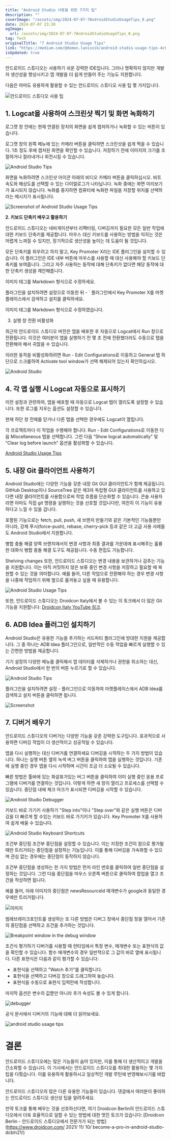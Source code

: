 ```yaml
---
title: "Android Studio 사용을 위한 7가지 팁"
description: ""
coverImage: "/assets/img/2024-07-07-7AndroidStudioUsageTips_0.png"
date: 2024-07-07 23:20
ogImage:
  url: /assets/img/2024-07-07-7AndroidStudioUsageTips_0.png
tag: Tech
originalTitle: "7 Android Studio Usage Tips"
link: "https://medium.com/@domen.lanisnik/android-studio-usage-tips-4c6c47b716e8"
isUpdated: true
---
```


안드로이드 스튜디오는 사용하기 쉬운 강력한 IDE입니다. 그러나 명확하지 않지만 개발자 생산성을 향상시키고 앱 개발을 더 쉽게 만들어 주는 기능도 지원합니다.

다음은 아마도 유용하게 활용할 수 있는 안드로이드 스튜디오 사용 팁 몇 가지입니다.

![안드로이드 스튜디오 사용 팁](/assets/img/2024-07-07-7AndroidStudioUsageTips_0.png)

## 1. Logcat을 사용하여 스크린샷 찍기 및 화면 녹화하기

<div class="content-ad"></div>

로그캣 창 안에는 현재 연결된 장치의 화면을 쉽게 캡처하거나 녹화할 수 있는 버튼이 있습니다.

로그캣 창의 왼쪽 메뉴에 있는 카메라 버튼을 클릭하면 스크린샷을 쉽게 찍을 수 있습니다. 1초 정도 후에 캡처된 화면을 확인할 수 있습니다. 저장하기 전에 이미지의 크기를 조절하거나 잘라내거나 회전시킬 수 있습니다.

![Android Studio Tips](/assets/img/2024-07-07-7AndroidStudioUsageTips_1.png)

화면을 녹화하려면 스크린샷 아이콘 아래의 비디오 카메라 버튼을 클릭하십시오. 비트 속도와 해상도를 선택할 수 있는 다이얼로그가 나타납니다. 녹화 중에는 화면 미리보기가 표시되지 않습니다. 녹화를 중지하면 컴퓨터에 녹화한 파일을 저장할 위치를 선택하라는 메시지가 표시됩니다.

<div class="content-ad"></div>

![Screenshot of Android Studio Usage Tips](/assets/img/2024-07-07-7AndroidStudioUsageTips_2.png)

**2. 키보드 단축키 배우고 활용하기**

안드로이드 스튜디오는 네비게이션부터 리팩터링, 디버깅까지 필요한 모든 일반 작업에 대한 키보드 단축키를 제공합니다. 마우스 대신 키보드를 사용하는 방법을 익히는 것은 어렵게 느껴질 수 있지만, 장기적으로 생산성을 높이는 데 도움이 될 것입니다.

모든 단축키를 외우려고 하지 말고, Key Promoter X라는 IDE 플러그인을 설치할 수 있습니다. 이 플러그인은 IDE 내부 버튼에 마우스를 사용할 때 대신 사용해야 할 키보드 단축키를 보여줍니다. 그리고 자주 사용하는 동작에 대해 단축키가 없다면 해당 동작에 대한 단축키 생성을 제안해줍니다.

<div class="content-ad"></div>

이미지 태그를 Markdown 형식으로 수정하세요.

플러그인을 설치하려면 설정으로 이동한 뒤 - ` 플러그인에서 Key Promoter X를 마켓플레이스에서 검색하고 설치를 클릭하세요.

이미지 태그를 Markdown 형식으로 수정하였습니다.

3. 실행 창 전환 비활성화

<div class="content-ad"></div>

최근의 안드로이드 스튜디오 버전은 앱을 배포한 후 자동으로 Logcat에서 Run 창으로 전환됩니다. 이것은 여러분이 앱을 실행하기 전 몇 초 전에 전환했더라도 수동으로 탭을 전환해야 해서 귀찮을 수 있습니다.

이러한 동작을 비활성화하려면 Run - Edit Configurations로 이동하고 General 탭 하단으로 스크롤하여 Activate tool window가 선택 해제되어 있는지 확인하십시오.

![Android Studio](/assets/img/2024-07-07-7AndroidStudioUsageTips_5.png)

## 4. 각 앱 실행 시 Logcat 자동으로 표시하기

<div class="content-ad"></div>

이전 설정과 관련하여, 앱을 배포할 때 자동으로 Logcat 탭이 열리도록 설정할 수 있습니다. 또한 로그를 지우는 옵션도 설정할 수 있습니다.

현재 하단 창 전체를 닫거나 다른 탭을 선택한 경우에도 Logcat이 열립니다.

각 프로젝트마다 이 작업을 수행해야 합니다. Run - Edit Configurations로 이동한 다음 Miscellaneous 탭을 선택합니다. 그런 다음 “Show logcat automatically” 및 “Clear log before launch” 옵션을 활성화할 수 있습니다.

[Android Studio Usage Tips](/assets/img/2024-07-07-7AndroidStudioUsageTips_6.png)

<div class="content-ad"></div>

## 5. 내장 Git 클라이언트 사용하기

Android Studio에는 다양한 기능을 갖춘 내장 Git GUI 클라이언트가 함께 제공됩니다. GitHub Desktop이나 SourceTree 같은 제3자 독립형 GUI 클라이언트를 사용하고 있다면 내장 클라이언트를 사용함으로써 작업 흐름을 단순화할 수 있습니다. 콘솔 사용자라면 아마도 직접 git 명령을 실행하는 것을 선호할 것입니다만, 여전히 이 기능이 유용하다고 느낄 수 있을 겁니다.

포함된 기능으로는 fetch, pull, push, 새 브랜치 만들기와 같은 기본적인 기능들뿐만 아니라, 강제 푸시(force-push), rebase, cherry-pick 등과 같은 더 고급 사용 사례들도 Android Studio에서 지원합니다.

병합 충돌 해결
양쪽 브랜치에서의 변경 사항과 최종 결과를 가운데에 표시해주는 훌륭한 대화식 병합 충돌 해결 도구도 제공됩니다. 수동 편집도 가능합니다.

<div class="content-ad"></div>

Shelving changes
또한, 안드로이드 스튜디오는 변경 내용을 보관하거나 감추는 기능을 지원합니다. 이는 아직 커밋하지 않은 보류 중인 변경 사항을 저장하고 필요할 때 복원할 수 있는 것을 의미합니다. 예를 들어, 다른 작업으로 전환해야 하는 경우 변경 사항을 나중에 작업하기 위해 옆으로 옮겨놓고 싶을 때 유용합니다.

![Android Studio Usage Tips](/assets/img/2024-07-07-7AndroidStudioUsageTips_7.png)

또한, 안드로이드 스튜디오는 Droidcon Italy에서 볼 수 있는 이 토크에서 더 많은 Git 기능을 지원합니다: [Droidcon Italy YouTube 링크](https://www.youtube.com/watch?v=XMUnUotuvGw).

## 6. ADB Idea 플러그인 설치하기

<div class="content-ad"></div>

Android Studio은 유용한 기능을 추가하는 서드파티 플러그인에 방대한 지원을 제공합니다. 그 중 하나는 ADB Idea 플러그인으로, 일반적인 수동 작업을 빠르게 실행할 수 있는 간편한 방법을 제공합니다.

기기 설정의 다양한 메뉴를 클릭해서 앱 데이터를 삭제하거나 권한을 취소하는 대신, Android Studio에서 한 번의 버튼 누르기로 할 수 있습니다.

![Android Studio Tips](https://yourwebsite.com/assets/img/2024-07-07-7AndroidStudioUsageTips_8.png)

플러그인을 설치하려면 설정 - 플러그인으로 이동하여 마켓플레이스에서 ADB Idea를 검색하고 설치 버튼을 클릭하면 됩니다.

<div class="content-ad"></div>

![Screenshot](/assets/img/2024-07-07-7AndroidStudioUsageTips_9.png)

## 7. 디버거 배우기

안드로이드 스튜디오의 디버거는 다양한 기능을 갖춘 강력한 도구입니다. 효과적으로 사용하면 디버깅 작업이 더 생산적이고 성공적일 수 있습니다.

앱을 다시 실행하는 대신 디버거를 연결하세요
디버깅을 시작하는 두 가지 방법이 있습니다. 하나는 실행 버튼 옆의 녹색 버그 버튼을 클릭하여 앱을 실행하는 것입니다. 기존에 실행 중인 경우 앱을 다시 시작하며 시간이 조금 더 소요될 수 있습니다.

<div class="content-ad"></div>

빠른 방법은 툴바에 있는 화살표가있는 버그 버튼을 클릭하여 이미 실행 중인 응용 프로그램에 디버거를 연결하는 것입니다. 이렇게 하면 새 창이 열리고 프로세스를 선택할 수 있습니다. 중단점 내에 체크 마크가 표시되면 디버깅을 시작할 수 있습니다.

![Android Studio Debugger](/assets/img/2024-07-07-7AndroidStudioUsageTips_10.png)

키보드 바로 가기키 사용하기
"Step into"이나 "Step over"와 같은 실행 버튼은 디버깅을 더 빠르게 할 수있는 키보드 바로 가기키가 있습니다. Key Promoter X를 사용하여 쉽게 배울 수 있습니다.

![Android Studio Keyboard Shortcuts](/assets/img/2024-07-07-7AndroidStudioUsageTips_11.png)

<div class="content-ad"></div>

조건부 중단점
조건부 중단점을 설정할 수 있습니다. 이는 지정한 조건이 참으로 평가될 때만 트리거되는 중단점을 설정하는 기능입니다. 이를 통해 디버깅을 가속화할 수 있으며 관심 없는 경우에는 중단점이 동작하지 않습니다.

조건부 중단점을 생성하는 한 가지 방법은 먼저 라인 번호를 클릭하여 일반 중단점을 설정하는 것입니다. 그런 다음 중단점을 마우스 오른쪽 버튼으로 클릭하여 팝업을 열고 조건을 작성하면 됩니다.

예를 들어, 아래 이미지의 중단점은 newsResourceId 매개변수가 google과 동일한 경우에만 트리거됩니다.

![이미지](/assets/img/2024-07-07-7AndroidStudioUsageTips_12.png)

<div class="content-ad"></div>

범례브레이크포인트를 생성하는 또 다른 방법은 디버그 창에서 중단점 창을 열어서 기존의 중단점을 선택하고 조건을 추가하는 것입니다.

![Breakpoint window in the debug window](/assets/img/2024-07-07-7AndroidStudioUsageTips_13.png)

조건식 평가하기
디버거를 사용할 때 런타임에서 특정 변수, 매개변수 또는 표현식의 값을 확인할 수 있습니다. 함수 매개변수의 경우 일반적으로 그 값이 바로 옆에 표시됩니다. 다른 표현식은 다음과 같이 평가할 수 있습니다:

- 표현식을 선택하고 "Watch 추가"를 클릭합니다.
- 표현식을 선택하고 디버깅 창으로 드래그하여 놓습니다.
- 표현식을 수동으로 표현식 입력란에 작성합니다.

<div class="content-ad"></div>

마지막 옵션은 변수의 값뿐만 아니라 추가 속성도 볼 수 있게 합니다.

![debugger](https://miro.medium.com/v2/resize:fit:1200/1*d8mhVZnc4Ey0H2xxzFTQHA.gif)

공식 문서에서 디버거의 기능에 대해 더 읽어보세요.

![android studio usage tips](/assets/img/2024-07-07-7AndroidStudioUsageTips_14.png)

<div class="content-ad"></div>

# 결론

안드로이드 스튜디오에는 많은 기능들이 숨어 있지만, 이를 통해 더 생산적이고 개발을 간소화할 수 있습니다. 이 기사에서는 안드로이드 스튜디오를 최대한 활용하는 몇 가지 팁을 다뤘습니다. 이를 유용하게 활용하시고 일상적인 개발 루틴에 반영해보시기를 바랍니다.

안드로이드 스튜디오의 많은 다른 유용한 기능들이 있습니다. 댓글에서 여러분이 좋아하는 안드로이드 스튜디오 생산성 팁을 알려주세요.

만약 토크를 통해 배우는 것을 선호하신다면, 여기 Droidcon Berlin의 안드로이드 스튜디오에서 더욱 효율적으로 일할 수 있는 방법에 대한 멋진 토크가 있습니다: [Droidcon Berlin - 안드로이드 스튜디오에서 전문가가 되는 방법](https://www.droidcon.com/ 2021/ 11/ 10/ become-a-pro-in-android-studio-dcbln21/)

